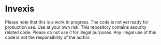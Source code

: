 # Invexis

Please note that this is a work in progress. The code is not yet ready for production use. Use at your own risk.
This repository contains security related code. Please do not use it for illegal purposes. Any illegal use of this code is not the responsibility of the author.
